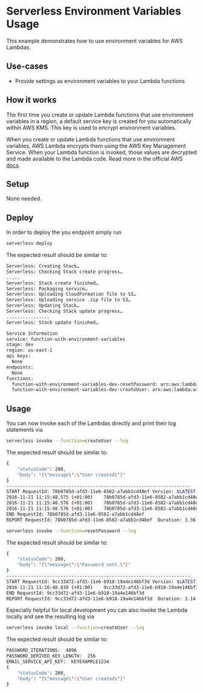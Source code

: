# Serverless Environment Variables Usage

This example demonstrates how to use environment variables for AWS Lambdas.

## Use-cases

- Provide settings as environment variables to your Lambda functions

## How it works

The first time you create or update Lambda functions that use environment variables in a region, a default service key is created for you automatically within AWS KMS. This key is used to encrypt environment variables.

When you create or update Lambda functions that use environment variables, AWS Lambda encrypts them using the AWS Key Management Service. When your Lambda function is invoked, those values are decrypted and made available to the Lambda code. Read more in the official AWS [docs](http://docs.aws.amazon.com/lambda/latest/dg/env_variables.html).

## Setup

None needed.

## Deploy

In order to deploy the you endpoint simply run

```bash
serverless deploy
```

The expected result should be similar to:

```bash
Serverless: Creating Stack…
Serverless: Checking Stack create progress…
.....
Serverless: Stack create finished…
Serverless: Packaging service…
Serverless: Uploading CloudFormation file to S3…
Serverless: Uploading service .zip file to S3…
Serverless: Updating Stack…
Serverless: Checking Stack update progress…
................
Serverless: Stack update finished…

Service Information
service: function-with-environment-variables
stage: dev
region: us-east-1
api keys:
  None
endpoints:
  None
functions:
  function-with-environment-variables-dev-resetPassword: arn:aws:lambda:us-east-1:377024778620:function:function-with-environment-variables-dev-resetPassword
  function-with-environment-variables-dev-createUser: arn:aws:lambda:us-east-1:377024778620:function:function-with-environment-variables-dev-createUser
```

## Usage

You can now invoke each of the Lambdas directly and print their log statements via

```bash
serverless invoke --function=createUser --log
```

The expected result should be similar to:

```bash
{
    "statusCode": 200,
    "body": "{\"message\":\"User created\"}"
}
--------------------------------------------------------------------
START RequestId: 78b0785d-afd3-11e6-8582-a7abb1cd48ef Version: $LATEST
2016-11-21 11:15:48.575 (+01:00)	78b0785d-afd3-11e6-8582-a7abb1cd48ef	PASSWORD_ITERATIONS:  4096
2016-11-21 11:15:48.576 (+01:00)	78b0785d-afd3-11e6-8582-a7abb1cd48ef	PASSWORD_DERIVED_KEY_LENGTH:  256
2016-11-21 11:15:48.576 (+01:00)	78b0785d-afd3-11e6-8582-a7abb1cd48ef	EMAIL_SERVICE_API_KEY:  KEYEXAMPLE1234
END RequestId: 78b0785d-afd3-11e6-8582-a7abb1cd48ef
REPORT RequestId: 78b0785d-afd3-11e6-8582-a7abb1cd48ef	Duration: 3.36 ms	Billed Duration: 100 ms 	Memory Size: 1024 MB	Max Memory Used: 15 MB
```

```bash
serverless invoke --function=resetPassword --log
```

The expected result should be similar to:

```bash
{
    "statusCode": 200,
    "body": "{\"message\":\"Password sent.\"}"
}
--------------------------------------------------------------------
START RequestId: 9cc33d72-afd3-11e6-b918-19a4e146bf3d Version: $LATEST
2016-11-21 11:16:48.838 (+01:00)	9cc33d72-afd3-11e6-b918-19a4e146bf3d	EMAIL_SERVICE_API_KEY:  KEYEXAMPLE1234
END RequestId: 9cc33d72-afd3-11e6-b918-19a4e146bf3d
REPORT RequestId: 9cc33d72-afd3-11e6-b918-19a4e146bf3d	Duration: 3.14 ms	Billed Duration: 100 ms 	Memory Size: 1024 MB	Max Memory Used: 15 MB
```

Especially helpful for local development you can also invoke the Lambda locally and see the resulting log via

```bash
serverless invoke local --function=createUser --log
```

The expected result should be similar to:

```bash
PASSWORD_ITERATIONS:  4096
PASSWORD_DERIVED_KEY_LENGTH:  256
EMAIL_SERVICE_API_KEY:  KEYEXAMPLE1234
{
    "statusCode": 200,
    "body": "{\"message\":\"User created\"}"
}
```
